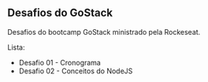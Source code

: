 ## Desafios do GoStack
Desafios do bootcamp GoStack ministrado pela Rockeseat.

Lista:

- Desafio 01 - Cronograma
- Desafio 02 - Conceitos do NodeJS
